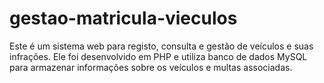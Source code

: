 # gestao-matricula-vieculos
Este é um sistema web para registo, consulta e gestão de veículos e suas infrações. Ele foi desenvolvido em PHP e utiliza banco de dados MySQL para armazenar informações sobre os veículos e multas associadas.
